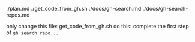 ./plan.md
./get_code_from_gh.sh
./docs/gh-search.md
./docs/gh-search-repos.md

only change this file: get_code_from_gh.sh
do this: complete the first step of `gh search repo...`
